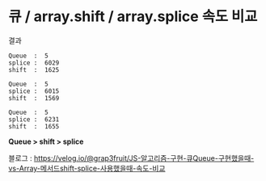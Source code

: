 # 큐 / array.shift / array.splice 속도 비교

결과

```
Queue  :  5
splice :  6029
shift  :  1625

Queue  :  5
splice :  6015
shift  :  1569

Queue  :  5
splice :  6231
shift  :  1655
```

**Queue > shift > splice**

블로그 : https://velog.io/@grap3fruit/JS-알고리즘-구현-큐Queue-구현했을때-vs-Array-메서드shift-splice-사용했을때-속도-비교
